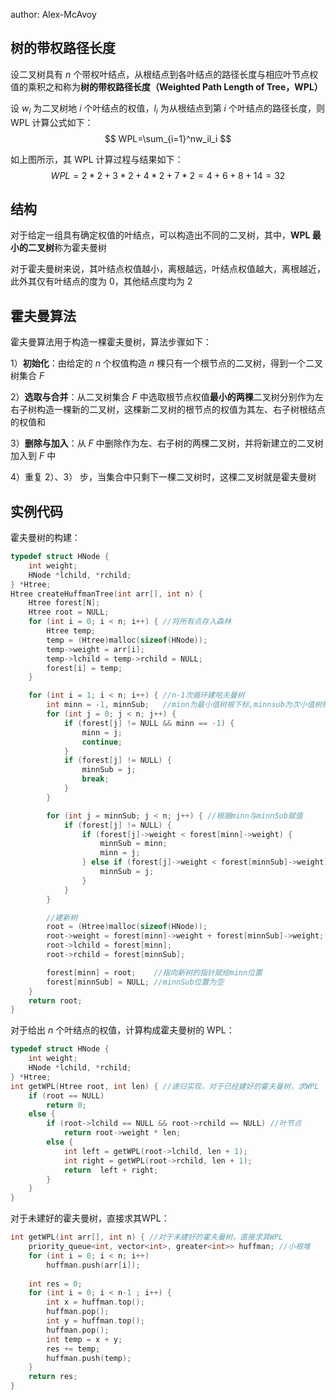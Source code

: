 author:  Alex-McAvoy

## 树的带权路径长度

设二叉树具有 $n$ 个带权叶结点，从根结点到各叶结点的路径长度与相应叶节点权值的乘积之和称为**树的带权路径长度（Weighted Path Length of Tree，WPL）**

设 $w_i$ 为二叉树地 $i$ 个叶结点的权值，$l_i$ 为从根结点到第 $i$ 个叶结点的路径长度，则 WPL 计算公式如下：
$$
WPL=\sum_{i=1}^nw_il_i
$$

如上图所示，其 WPL 计算过程与结果如下：
$$
WPL=2*2+3*2+4*2+7*2=4+6+8+14=32
$$

## 结构

对于给定一组具有确定权值的叶结点，可以构造出不同的二叉树，其中，**WPL 最小的二叉树**称为霍夫曼树

对于霍夫曼树来说，其叶结点权值越小，离根越远，叶结点权值越大，离根越近，此外其仅有叶结点的度为 $0$，其他结点度均为 $2$

## 霍夫曼算法

霍夫曼算法用于构造一棵霍夫曼树，算法步骤如下：

1）**初始化**：由给定的 $n$ 个权值构造 $n$ 棵只有一个根节点的二叉树，得到一个二叉树集合 $F$

2）**选取与合并**：从二叉树集合 $F$ 中选取根节点权值**最小的两棵**二叉树分别作为左右子树构造一棵新的二叉树，这棵新二叉树的根节点的权值为其左、右子树根结点的权值和

3）**删除与加入**：从 $F$ 中删除作为左、右子树的两棵二叉树，并将新建立的二叉树加入到 $F$ 中

4）重复 2）、3） 步，当集合中只剩下一棵二叉树时，这棵二叉树就是霍夫曼树


## 实例代码

霍夫曼树的构建：

```C++
typedef struct HNode {
    int weight;
    HNode *lchild, *rchild;
} *Htree;
Htree createHuffmanTree(int arr[], int n) {
    Htree forest[N];
    Htree root = NULL;
    for (int i = 0; i < n; i++) { //将所有点存入森林
        Htree temp;
        temp = (Htree)malloc(sizeof(HNode));
        temp->weight = arr[i];
        temp->lchild = temp->rchild = NULL;
        forest[i] = temp;
    }

    for (int i = 1; i < n; i++) { //n-1次循环建哈夫曼树
        int minn = -1, minnSub;   //minn为最小值树根下标,minnsub为次小值树根下标
        for (int j = 0; j < n; j++) {
            if (forest[j] != NULL && minn == -1) {
                minn = j;
                continue;
            }
            if (forest[j] != NULL) {
                minnSub = j;
                break;
            }
        }

        for (int j = minnSub; j < n; j++) { //根据minn与minnSub赋值
            if (forest[j] != NULL) {
                if (forest[j]->weight < forest[minn]->weight) {
                    minnSub = minn;
                    minn = j;
                } else if (forest[j]->weight < forest[minnSub]->weight) {
                    minnSub = j;
                }
            }
        }

        //建新树
        root = (Htree)malloc(sizeof(HNode));
        root->weight = forest[minn]->weight + forest[minnSub]->weight;
        root->lchild = forest[minn];
        root->rchild = forest[minnSub];

        forest[minn] = root;    //指向新树的指针赋给minn位置
        forest[minnSub] = NULL; //minnSub位置为空
    }
    return root;
}
```

对于给出 $n$ 个叶结点的权值，计算构成霍夫曼树的 WPL：

```C++
typedef struct HNode {
    int weight;
    HNode *lchild, *rchild;
} *Htree;
int getWPL(Htree root, int len) { //递归实现，对于已经建好的霍夫曼树，求WPL 
    if (root == NULL)
        return 0;
    else {
        if (root->lchild == NULL && root->rchild == NULL) //叶节点
            return root->weight * len;
        else {
            int left = getWPL(root->lchild, len + 1);
            int right = getWPL(root->rchild, len + 1);
            return  left + right;
        }
    }
}
```

对于未建好的霍夫曼树，直接求其WPL：

```C++
int getWPL(int arr[], int n) { //对于未建好的霍夫曼树，直接求其WPL
    priority_queue<int, vector<int>, greater<int>> huffman; //小根堆
    for (int i = 0; i < n; i++) 
        huffman.push(arr[i]);
    
    int res = 0;
    for (int i = 0; i < n-1 ; i++) {
        int x = huffman.top();
        huffman.pop();
        int y = huffman.top();
        huffman.pop();
        int temp = x + y;
        res += temp;
        huffman.push(temp);
    }
    return res;
}
```
